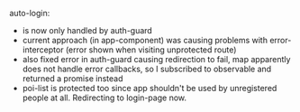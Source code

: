 auto-login: 
- is now only handled by auth-guard 
- current approach (in app-component) was causing problems with error-interceptor (error shown when visiting unprotected route)
- also fixed error in auth-guard causing redirection to fail, map apparently does not handle error callbacks,
  so I subscribed to observable and returned a promise instead
- poi-list is protected too since app shouldn't be used by unregistered people at all. Redirecting to login-page now.

